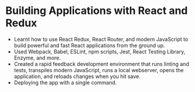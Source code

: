 # Building Applications with React and Redux

- Learnt how to use React Redux, React Router, and modern JavaScript to build powerful and fast React applications from the ground up.
- Used Webpack, Babel, ESLint, npm scripts, Jest, React Testing Library, Enzyme, and more.
- Created a rapid feedback development environment that runs linting and tests, transpiles modern JavaScript, runs a local webserver, opens the application, and reloads changes when you hit save.
- Deploying the app with a single command.
